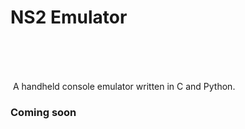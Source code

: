 # NS2 Emulator
<img scr="IMG_3730.jpeg" height="80px">
A handheld console emulator written in C and Python.

### Coming soon
